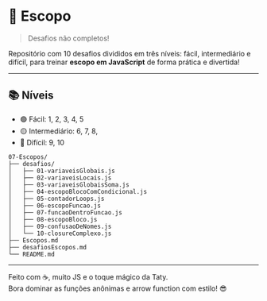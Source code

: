 # 🏡 Escopo

> Desafios não completos!

Repositório com 10 desafios divididos em três níveis: fácil, intermediário e difícil, para treinar **escopo em JavaScript** de forma prática e divertida!

---

## 📚 Níveis
- 🟢 Fácil: 1, 2, 3, 4, 5
- 🟡 Intermediário: 6, 7, 8, 
- 🔴 Difícil: 9, 10

```
07-Escopos/
├── desafios/
│   ├── 01-variaveisGlobais.js
│   ├── 02-variaveisLocais.js
│   ├── 03-variaveisGlobaisSoma.js
│   ├── 04-escopoBlocoComCondicional.js
│   ├── 05-contadorLoops.js
│   ├── 06-escopoFuncao.js
│   ├── 07-funcaoDentroFuncao.js
│   ├── 08-escopoBloco.js
│   ├── 09-confusaoDeNomes.js
│   └── 10-closureComplexo.js
├── Escopos.md
├── desafiosEscopos.md
└── README.md
```


---

Feito com ☕, muito JS e o toque mágico da Taty.  
Bora dominar as funções anônimas e arrow function com estilo! 😎